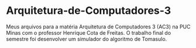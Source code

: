 # Arquitetura-de-Computadores-3
Meus arquivos para a matéria Arquitetura de Computadores 3 (AC3) na PUC Minas com o professor Henrique Cota de Freitas. O trabalho final do semestre foi desenvolver um simulador do algoritmo de Tomasulo. 
